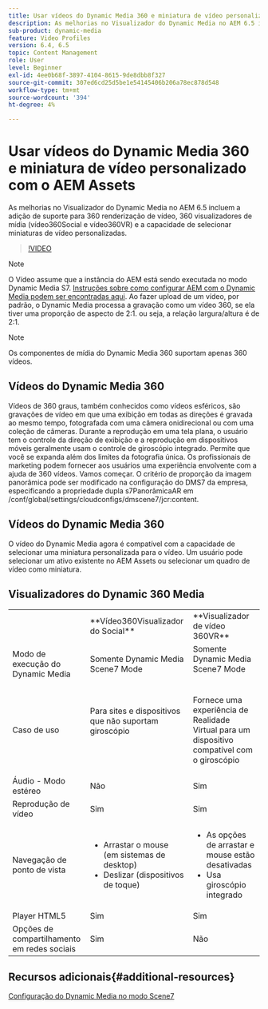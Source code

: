 ```yaml
---
title: Usar vídeos do Dynamic Media 360 e miniatura de vídeo personalizado com o AEM Assets
description: As melhorias no Visualizador do Dynamic Media no AEM 6.5 incluem a adição de suporte para 360 renderização de vídeo, 360 visualizadores de mídia (vídeo360Social e vídeo360VR) e a capacidade de selecionar miniaturas de vídeo personalizadas.
sub-product: dynamic-media
feature: Video Profiles
version: 6.4, 6.5
topic: Content Management
role: User
level: Beginner
exl-id: 4ee0b68f-3897-4104-8615-9de8dbb8f327
source-git-commit: 307ed6cd25d5be1e54145406b206a78ec878d548
workflow-type: tm+mt
source-wordcount: '394'
ht-degree: 4%

---
```


# Usar vídeos do Dynamic Media 360 e miniatura de vídeo personalizado com o AEM Assets

As melhorias no Visualizador do Dynamic Media no AEM 6.5 incluem a adição de suporte para 360 renderização de vídeo, 360 visualizadores de mídia (vídeo360Social e vídeo360VR) e a capacidade de selecionar miniaturas de vídeo personalizadas.

>[!VIDEO](https://video.tv.adobe.com/v/26391?quality=9&learn=on)

>[!NOTE]
>
>O Vídeo assume que a instância do AEM está sendo executada no modo Dynamic Media S7.  [Instruções sobre como configurar AEM com o Dynamic Media podem ser encontradas aqui](https://helpx.adobe.com/br/experience-manager/6-3/assets/using/config-dynamic-fp-14410.html). Ao fazer upload de um vídeo, por padrão, o Dynamic Media processa a gravação como um vídeo 360, se ela tiver uma proporção de aspecto de 2:1. ou seja, a relação largura/altura é de 2:1.

>[!NOTE]
>
>Os componentes de mídia do Dynamic Media 360 suportam apenas 360 vídeos.

## Vídeos do Dynamic Media 360

Vídeos de 360 graus, também conhecidos como vídeos esféricos, são gravações de vídeo em que uma exibição em todas as direções é gravada ao mesmo tempo, fotografada com uma câmera onidirecional ou com uma coleção de câmeras. Durante a reprodução em uma tela plana, o usuário tem o controle da direção de exibição e a reprodução em dispositivos móveis geralmente usam o controle de giroscópio integrado.  Permite que você se expanda além dos limites da fotografia única. Os profissionais de marketing podem fornecer aos usuários uma experiência envolvente com a ajuda de 360 vídeos.  Vamos começar. O critério de proporção da imagem panorâmica pode ser modificado na configuração do DMS7 da empresa, especificando a propriedade dupla s7PanorâmicaAR em /conf/global/settings/cloudconfigs/dmscene7/jcr:content.

## Vídeos do Dynamic Media 360

O vídeo do Dynamic Media agora é compatível com a capacidade de selecionar uma miniatura personalizada para o vídeo. Um usuário pode selecionar um ativo existente no AEM Assets ou selecionar um quadro de vídeo como miniatura.

## Visualizadores do Dynamic 360 Media

<table> 
 <tbody>
   <tr>
      <td> </td>
      <td>**Vídeo360Visualizador do Social**</td>
      <td>**Visualizador de vídeo 360VR**</td>
   </tr>
   <tr>
      <td>Modo de execução do Dynamic Media</td>
      <td>Somente Dynamic Media Scene7 Mode</td>
      <td>Somente Dynamic Media Scene7 Mode<br>
         <br>
      </td>
   </tr>
   <tr>
      <td>Caso de uso </td>
      <td>
         <p>Para sites e dispositivos que não suportam giroscópio</p>
         <p> </p>
      </td>
      <td>
         <p>Fornece uma experiência de Realidade Virtual para um dispositivo compatível com o giroscópio </p>
      </td>
   </tr>
   <tr>
      <td>Áudio - Modo estéreo</td>
      <td>Não</td>
      <td>Sim</td>
   </tr>
   <tr>
      <td>Reprodução de vídeo</td>
      <td>Sim</td>
      <td>Sim</td>
   </tr>
   <tr>
      <td>Navegação de ponto de vista</td>
      <td>
         <ul>
            <li>Arrastar o mouse (em sistemas de desktop)</li>
            <li>Deslizar (dispositivos de toque)</li>
         </ul>
      </td>
      <td>
         <ul>
            <li>As opções de arrastar e mouse estão desativadas</li>
            <li>Usa giroscópio integrado</li>
         </ul>
      </td>
   </tr>
   <tr>
      <td>Player HTML5</td>
      <td>Sim</td>
      <td>Sim</td>
   </tr>
   <tr>
      <td>Opções de compartilhamento em redes sociais</td>
      <td>Sim</td>
      <td>Não</td>
   </tr>
</tbody>
</table>

## Recursos adicionais{#additional-resources}

[Configuração do Dynamic Media no modo Scene7](https://helpx.adobe.com/experience-manager/6-5/assets/using/config-dms7.html)
